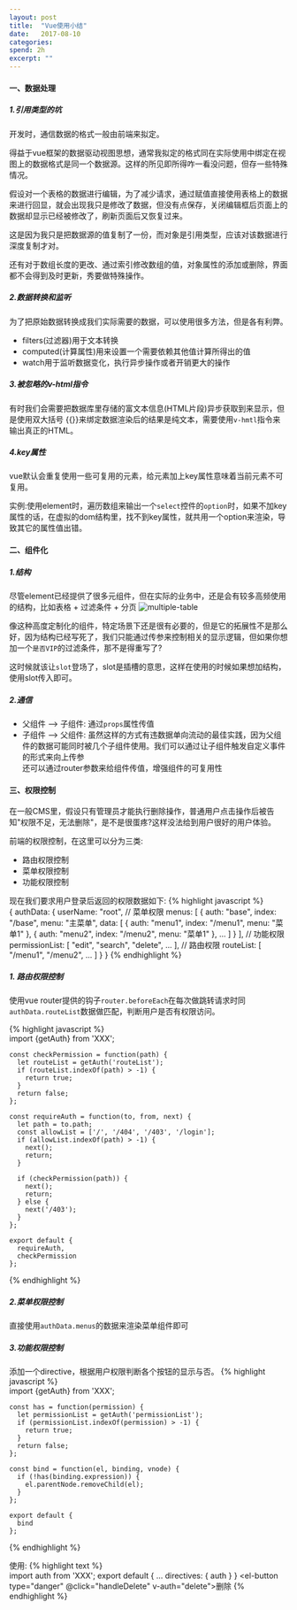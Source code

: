 ```yaml
---
layout: post
title:  "Vue使用小结"
date:   2017-08-10
categories: 
spend: 2h
excerpt: ""
---
```


#### 一、数据处理
##### 1.引用类型的坑

开发时，通信数据的格式一般由前端来拟定。

得益于vue框架的数据驱动视图思想，通常我拟定的格式同在实际使用中绑定在视图上的数据格式是同一个数据源。这样的所见即所得咋一看没问题，但存一些特殊情况。

假设对一个表格的数据进行编辑，为了减少请求，通过赋值直接使用表格上的数据来进行回显，就会出现我只是修改了数据，但没有点保存，关闭编辑框后页面上的数据却显示已经被修改了，刷新页面后又恢复过来。

这是因为我只是把数据源的值复制了一份，而对象是引用类型，应该对该数据进行深度复制才对。

还有对于数组长度的更改、通过索引修改数组的值，对象属性的添加或删除，界面都不会得到及时更新，秀要做特殊操作。

##### 2.数据转换和监听
为了把原始数据转换成我们实际需要的数据，可以使用很多方法，但是各有利弊。

* filters(过滤器)用于文本转换
* computed(计算属性)用来设置一个需要依赖其他值计算所得出的值
* watch用于监听数据变化，执行异步操作或者开销更大的操作

##### 3.被忽略的v-html指令
有时我们会需要把数据库里存储的富文本信息(HTML片段)异步获取到来显示，但是使用双大括号 \{\{}}来绑定数据渲染后的结果是纯文本，需要使用`v-hmtl`指令来输出真正的HTML。

##### 4.key属性
vue默认会重复使用一些可复用的元素，给元素加上key属性意味着当前元素不可复用。

实例:使用element时，遍历数组来输出一个`select`控件的`option`时，如果不加key属性的话，在虚拟的dom结构里，找不到key属性，就共用一个option来渲染，导致其它的属性值出错。

#### 二、组件化
##### 1.结构

尽管element已经提供了很多元组件，但在实际的业务中，还是会有较多高频使用的结构，比如表格 + 过滤条件 + 分页
![multiple-table](http://navcd-1252873427.cosgz.myqcloud.com/head_img/%E5%B1%8F%E5%B9%95%E5%BF%AB%E7%85%A7%202017-10-16%20%E4%B8%8B%E5%8D%887.06.03.png)

像这种高度定制化的组件，特定场景下还是很有必要的，但是它的拓展性不是那么好，因为结构已经写死了，我们只能通过传参来控制相关的显示逻辑，但如果你想加一个`是否VIP`的过滤条件，那不是得重写了?

这时候就该让`slot`登场了，slot是插槽的意思，这样在使用的时候如果想加结构，使用slot传入即可。

##### 2.通信
* 父组件 ——> 子组件: 通过`props`属性传值
* 子组件 ——> 父组件: 虽然这样的方式有违数据单向流动的最佳实践，因为父组件的数据可能同时被几个子组件使用。我们可以通过让子组件触发自定义事件的形式来向上传参  
还可以通过router参数来给组件传值，增强组件的可复用性

#### 三、权限控制
在一般CMS里，假设只有管理员才能执行删除操作，普通用户点击操作后被告知"权限不足，无法删除"，是不是很蛋疼?这样没法给到用户很好的用户体验。

前端的权限控制，在这里可以分为三类:   
* 路由权限控制
* 菜单权限控制
* 功能权限控制

现在我们要求用户登录后返回的权限数据如下:
{% highlight javascript %}  
    {
        authData: {
            userName: "root",
            // 菜单权限
            menus: [
                {
                    auth: "base",
                    index: "/base",
                    menu: "主菜单",
                    data: [
                        {
                            auth: "menu1",
                            index: "/menu1",
                            menu: "菜单1"
                        },
                        {
                            auth: "menu2",
                            index: "/menu2",
                            menu: "菜单1"
                        },
                        ...
                    ]
                }
            ],
            // 功能权限
            permissionList: [
                "edit",
                "search",
                "delete",
                ...
            ],
            // 路由权限
            routeList: [
                "/menu1",
                "/menu2",
                ...
            ]
        }
    }
{% endhighlight %}

##### 1. 路由权限控制
使用vue router提供的钩子`router.beforeEach`在每次做跳转请求时同`authData.routeList`数据做匹配，判断用户是否有权限访问。

{% highlight javascript %}  
    import {getAuth} from 'XXX';
    
    const checkPermission = function(path) {
      let routeList = getAuth('routeList');
      if (routeList.indexOf(path) > -1) {
        return true;
      }
      return false;
    };
    
    const requireAuth = function(to, from, next) {
      let path = to.path;
      const allowList = ['/', '/404', '/403', '/login'];
      if (allowList.indexOf(path) > -1) {
        next();
        return;
      }
    
      if (checkPermission(path)) {
        next();
        return;
      } else {
        next('/403');
      }
    };
    
    export default {
      requireAuth,
      checkPermission
    };
{% endhighlight %}

##### 2.菜单权限控制
直接使用`authData.menus`的数据来渲染菜单组件即可

##### 3.功能权限控制
添加一个directive，根据用户权限判断各个按钮的显示与否。
{% highlight javascript %}  
    import {getAuth} from 'XXX';
    
    const has = function(permission) {
      let permissionList = getAuth('permissionList');
      if (permissionList.indexOf(permission) > -1) {
        return true;
      }
      return false;
    };
    
    const bind = function(el, binding, vnode) {
      if (!has(binding.expression)) {
        el.parentNode.removeChild(el);
      }
    };
    
    export default {
      bind
    };
{% endhighlight %}

使用:
{% highlight text %}  
    import auth from 'XXX';
    export default {
        ...
        directives: {
          auth
        }
    }
    <el-button type="danger" @click="handleDelete" v-auth="delete">删除</el-button>
{% endhighlight %}